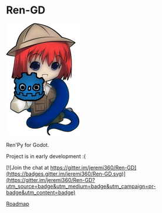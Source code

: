 # Ren-GD

![Logo](window_icon.png)

Ren'Py for Godot.

Project is in early development :(

[![Join the chat at https://gitter.im/jeremi360/Ren-GD](https://badges.gitter.im/jeremi360/Ren-GD.svg)](https://gitter.im/jeremi360/Ren-GD?utm_source=badge&utm_medium=badge&utm_campaign=pr-badge&utm_content=badge)

[Roadmap](https://trello.com/b/DvOLN3Rb/ren-gd)